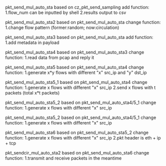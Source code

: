 pkt_send_mul_auto_sta
  based on cz_pkt_send_sampling
  add function:
    1.flow_num can be inputted by shell
    2.results output to csv

pkt_send_mul_auto_sta2
  based on pkt_send_mul_auto_sta
  change function:
    1.change flow pattern (former:random; now:circulation)

pkt_send_mul_auto_sta3
  based on pkt_send_mul_auto_sta
  add function:
    1.add metadata in payload

pkt_send_mul_auto_sta4
  based on pkt_send_mul_auto_sta3
  change function:
    1.read data from pcap and reply it

pkt_send_mul_auto_sta5
  based on pkt_send_mul_auto_sta4
  change function:
    1.generate x*y flows with different "x" src_ip and "y" dst_ip

pkt_send_mul_auto_sta5_1
  based on pkt_send_mul_auto_sta4
  change function:
    1.generate x flows with different "x" src_ip
    2.send x flows with t packets (total x*t packets)

pkt_send_mul_auto_sta5_2
  based on pkt_send_mul_auto_sta4/5_1
  change function:
    1.generate x flows with different "x" src_ip

pkt_send_mul_auto_sta5_2
  based on pkt_send_mul_auto_sta4/5_1
  change function:
    1.generate x flows with different "x" src_ip

pkt_send_mul_auto_sta6
  based on pkt_send_mul_auto_sta5_2
  change function:
    1.generate x flows with different "x" src_ip
    2.pkt header is eth + ip + tcp

pkt_sendcir_mul_auto_sta2
  based on pkt_send_mul_auto_sta6
  change function:
    1.transmit and receive packets in the meantime 